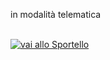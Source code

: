 in modalità telematica
<br><br/>



  [e42269d2]: http://suap.pa.umbria.it/castiglionedellago/Contenuti/default.aspx?alias=C309&software= "vai allo Sportello"


[![vai allo Sportello][vai allo Sportello]][e42269d2]

[vai allo Sportello]:   http://www.umbriageo.regione.umbria.it/statistiche/vaiallosportello.jpg
